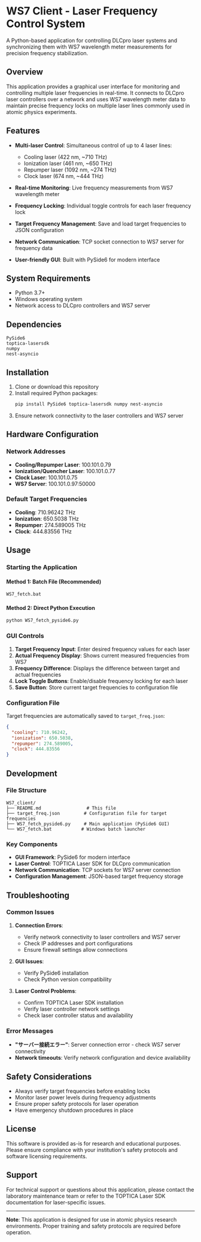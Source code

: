 # WS7 Client - Laser Frequency Control System

A Python-based application for controlling DLCpro laser systems and synchronizing them with WS7 wavelength meter measurements for precision frequency stabilization.

## Overview

This application provides a graphical user interface for monitoring and controlling multiple laser frequencies in real-time. It connects to DLCpro laser controllers over a network and uses WS7 wavelength meter data to maintain precise frequency locks on multiple laser lines commonly used in atomic physics experiments.

## Features

- **Multi-laser Control**: Simultaneous control of up to 4 laser lines:
  - Cooling laser (422 nm, ~710 THz)
  - Ionization laser (461 nm, ~650 THz) 
  - Repumper laser (1092 nm, ~274 THz)
  - Clock laser (674 nm, ~444 THz)

- **Real-time Monitoring**: Live frequency measurements from WS7 wavelength meter
- **Frequency Locking**: Individual toggle controls for each laser frequency lock
- **Target Frequency Management**: Save and load target frequencies to JSON configuration
- **Network Communication**: TCP socket connection to WS7 server for frequency data
- **User-friendly GUI**: Built with PySide6 for modern interface

## System Requirements

- Python 3.7+
- Windows operating system
- Network access to DLCpro controllers and WS7 server

## Dependencies

```
PySide6
toptica-lasersdk
numpy
nest-asyncio
```

## Installation

1. Clone or download this repository
2. Install required Python packages:
   ```bash
   pip install PySide6 toptica-lasersdk numpy nest-asyncio
   ```
3. Ensure network connectivity to the laser controllers and WS7 server

## Hardware Configuration

### Network Addresses
- **Cooling/Repumper Laser**: 100.101.0.79
- **Ionization/Quencher Laser**: 100.101.0.77  
- **Clock Laser**: 100.101.0.75
- **WS7 Server**: 100.101.0.97:50000

### Default Target Frequencies
- **Cooling**: 710.96242 THz
- **Ionization**: 650.5038 THz
- **Repumper**: 274.589005 THz
- **Clock**: 444.83556 THz

## Usage

### Starting the Application

#### Method 1: Batch File (Recommended)
```bash
WS7_fetch.bat
```

#### Method 2: Direct Python Execution
```bash
python WS7_fetch_pyside6.py
```

### GUI Controls

1. **Target Frequency Input**: Enter desired frequency values for each laser
2. **Actual Frequency Display**: Shows current measured frequencies from WS7
3. **Frequency Difference**: Displays the difference between target and actual frequencies
4. **Lock Toggle Buttons**: Enable/disable frequency locking for each laser
5. **Save Button**: Store current target frequencies to configuration file

### Configuration File

Target frequencies are automatically saved to `target_freq.json`:

```json
{
  "cooling": 710.96242,
  "ionization": 650.5038,
  "repumper": 274.589005,
  "clock": 444.83556
}
```

## Development

### File Structure

```
WS7_client/
├── README.md                 # This file
├── target_freq.json         # Configuration file for target frequencies
├── WS7_fetch_pyside6.py     # Main application (PySide6 GUI)
└── WS7_fetch.bat           # Windows batch launcher
```

### Key Components

- **GUI Framework**: PySide6 for modern interface
- **Laser Control**: TOPTICA Laser SDK for DLCpro communication
- **Network Communication**: TCP sockets for WS7 server connection
- **Configuration Management**: JSON-based target frequency storage

## Troubleshooting

### Common Issues

1. **Connection Errors**: 
   - Verify network connectivity to laser controllers and WS7 server
   - Check IP addresses and port configurations
   - Ensure firewall settings allow connections

2. **GUI Issues**:
   - Verify PySide6 installation
   - Check Python version compatibility

3. **Laser Control Problems**:
   - Confirm TOPTICA Laser SDK installation
   - Verify laser controller network settings
   - Check laser controller status and availability

### Error Messages

- **"サーバー接続エラー"**: Server connection error - check WS7 server connectivity
- **Network timeouts**: Verify network configuration and device availability

## Safety Considerations

- Always verify target frequencies before enabling locks
- Monitor laser power levels during frequency adjustments
- Ensure proper safety protocols for laser operation
- Have emergency shutdown procedures in place

## License

This software is provided as-is for research and educational purposes. Please ensure compliance with your institution's safety protocols and software licensing requirements.

## Support

For technical support or questions about this application, please contact the laboratory maintenance team or refer to the TOPTICA Laser SDK documentation for laser-specific issues.

---

**Note**: This application is designed for use in atomic physics research environments. Proper training and safety protocols are required before operation.
